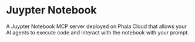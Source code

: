 # Juypter Notebook

A Juypter Notebook MCP server deployed on Phala Cloud that allows your AI agents to execute code and interact with the notebook with your prompt.


